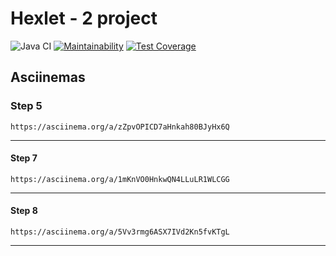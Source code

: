# Hexlet - 2 project

![Java CI](https://github.com/Androidmatis/java-project-71/actions/workflows/gradle.yml/badge.svg)
[![Maintainability](https://api.codeclimate.com/v1/badges/5a5ef15483cb12955b67/maintainability)](https://codeclimate.com/github/Androidmatis/java-project-71/maintainability)
[![Test Coverage](https://api.codeclimate.com/v1/badges/5a5ef15483cb12955b67/test_coverage)](https://codeclimate.com/github/Androidmatis/java-project-71/test_coverage)

## Asciinemas

### Step 5
    https://asciinema.org/a/zZpvOPICD7aHnkah80BJyHx6Q
---

#### Step 7
    https://asciinema.org/a/1mKnVO0HnkwQN4LLuLR1WLCGG
---

#### Step 8
    https://asciinema.org/a/5Vv3rmg6ASX7IVd2Kn5fvKTgL
---
